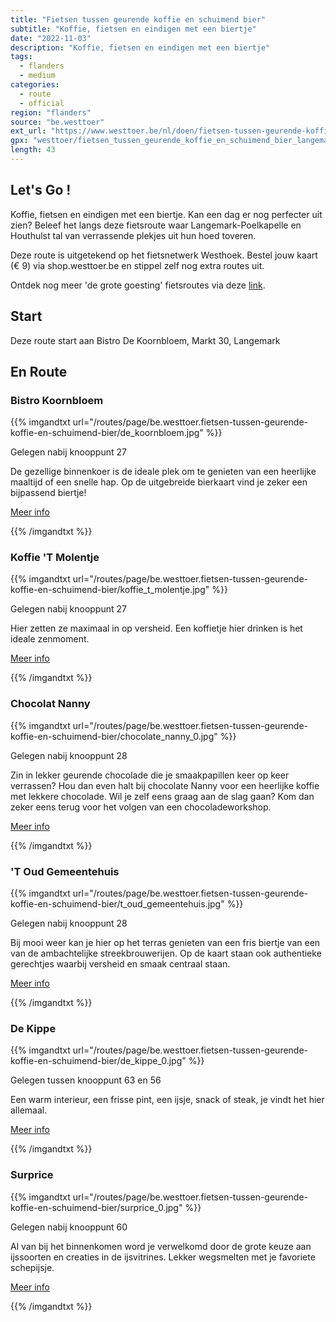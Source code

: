 ```yaml
---
title: "Fietsen tussen geurende koffie en schuimend bier"
subtitle: "Koffie, fietsen en eindigen met een biertje"
date: "2022-11-03"
description: "Koffie, fietsen en eindigen met een biertje" 
tags:
  - flanders
  - medium
categories: 
  - route
  - official
region: "flanders"
source: "be.westtoer"
ext_url: "https://www.westtoer.be/nl/doen/fietsen-tussen-geurende-koffie-en-schuimend-bier"
gpx: "westtoer/fietsen_tussen_geurende_koffie_en_schuimend_bier_langemark-poelkapelle_houthulst.gpx"
length: 43
---
```


## Let's Go !

Koffie, fietsen en eindigen met een biertje. Kan een dag er nog perfecter uit zien? Beleef het langs deze fietsroute waar Langemark-Poelkapelle en Houthulst tal van verrassende plekjes uit hun hoed toveren. 

Deze route is uitgetekend op het fietsnetwerk Westhoek. Bestel jouw kaart (€ 9) via shop.westtoer.be en stippel zelf nog extra routes uit. 

Ontdek nog meer 'de grote goesting' fietsroutes via deze [link](https://www.westtoer.be/nl/grotegoesting/fietsen).

## Start 

Deze route start aan Bistro De Koornbloem, Markt 30, Langemark 

## En Route

### Bistro Koornbloem

{{% imgandtxt url="/routes/page/be.westtoer.fietsen-tussen-geurende-koffie-en-schuimend-bier/de_koornbloem.jpg" %}}

Gelegen nabij knooppunt 27

De gezellige binnenkoer is de ideale plek om te genieten van een heerlijke maaltijd of een snelle hap. Op de uitgebreide bierkaart vind je zeker een bijpassend biertje!

[Meer info](https://www.westtoer.be/nl/eten-drinken/bistro-de-koornbloem)

{{% /imgandtxt %}}

### Koffie 'T Molentje

{{% imgandtxt url="/routes/page/be.westtoer.fietsen-tussen-geurende-koffie-en-schuimend-bier/koffie_t_molentje.jpg" %}}

Gelegen nabij knooppunt 27

Hier zetten ze maximaal in op versheid. Een koffietje hier drinken is het ideale zenmoment. 

[Meer info](https://www.westtoer.be/nl/doen/koffie-t-molentje)

{{% /imgandtxt %}}

### Chocolat Nanny

{{% imgandtxt url="/routes/page/be.westtoer.fietsen-tussen-geurende-koffie-en-schuimend-bier/chocolate_nanny_0.jpg" %}}

Gelegen nabij knooppunt 28

Zin in lekker geurende chocolade die je smaakpapillen keer op keer verrassen? Hou dan even halt bij chocolate Nanny voor een heerlijke koffie met lekkere chocolade. Wil je zelf eens graag aan de slag gaan? Kom dan zeker eens terug voor het volgen van een chocoladeworkshop.

[Meer info](https://www.westtoer.be/nl/eten-drinken/chocolat-nanny)

{{% /imgandtxt %}}

### 'T Oud Gemeentehuis

{{% imgandtxt url="/routes/page/be.westtoer.fietsen-tussen-geurende-koffie-en-schuimend-bier/t_oud_gemeentehuis.jpg" %}}

Gelegen nabij knooppunt 28

Bij mooi weer kan je hier op het terras genieten van een fris biertje van een van de ambachtelijke streekbrouwerijen. Op de kaart staan ook authentieke gerechtjes waarbij versheid en smaak centraal staan.

[Meer info](https://www.westtoer.be/nl/eten-drinken/t-oud-gemeentehuis-0)

{{% /imgandtxt %}}

### De Kippe

{{% imgandtxt url="/routes/page/be.westtoer.fietsen-tussen-geurende-koffie-en-schuimend-bier/de_kippe_0.jpg" %}}

Gelegen tussen knooppunt 63 en 56

Een warm interieur, een frisse pint, een ijsje, snack of steak, je vindt het hier allemaal.

[Meer info](https://www.westtoer.be/nl/eten-drinken/de-kippe)

{{% /imgandtxt %}}

### Surprice

{{% imgandtxt url="/routes/page/be.westtoer.fietsen-tussen-geurende-koffie-en-schuimend-bier/surprice_0.jpg" %}}

Gelegen nabij knooppunt 60

Al van bij het binnenkomen word je verwelkomd door de grote keuze aan ijssoorten en creaties in de ijsvitrines. Lekker wegsmelten met je favoriete schepijsje.

[Meer info](https://www.westtoer.be/nl/doen/surprice-houthulst)

{{% /imgandtxt %}}

